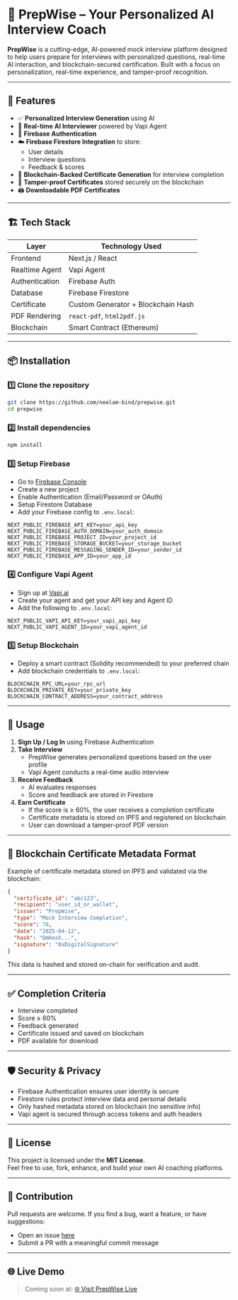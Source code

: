 # 🚀 PrepWise – Your Personalized AI Interview Coach

**PrepWise** is a cutting-edge, AI-powered mock interview platform designed to help users prepare for interviews with personalized questions, real-time AI interaction, and blockchain-secured certification. Built with a focus on personalization, real-time experience, and tamper-proof recognition.

---

## 🧠 Features

- ✅ **Personalized Interview Generation** using AI  
- 🤖 **Real-time AI Interviewer** powered by Vapi Agent  
- 🔐 **Firebase Authentication**  
- ☁️ **Firebase Firestore Integration** to store:
  - User details
  - Interview questions
  - Feedback & scores
- 📜 **Blockchain-Backed Certificate Generation** for interview completion  
- 🧾 **Tamper-proof Certificates** stored securely on the blockchain  
- 🖨️ **Downloadable PDF Certificates**  

---

## 🏗️ Tech Stack

| Layer           | Technology Used                    |
|-----------------|------------------------------------|
| Frontend        | Next.js / React                    |
| Realtime Agent  | Vapi Agent                         |
| Authentication  | Firebase Auth                      |
| Database        | Firebase Firestore                 |
| Certificate     | Custom Generator + Blockchain Hash |
| PDF Rendering   | `react-pdf`, `html2pdf.js`         |
| Blockchain      | Smart Contract (Ethereum)          |

---

## 📦 Installation

### 1️⃣ Clone the repository

```bash
git clone https://github.com/neelam-bind/prepwise.git
cd prepwise
```

### 2️⃣ Install dependencies

```bash
npm install
```

### 3️⃣ Setup Firebase

- Go to [Firebase Console](https://console.firebase.google.com/)
- Create a new project
- Enable Authentication (Email/Password or OAuth)
- Setup Firestore Database
- Add your Firebase config to `.env.local`:

```env
NEXT_PUBLIC_FIREBASE_API_KEY=your_api_key
NEXT_PUBLIC_FIREBASE_AUTH_DOMAIN=your_auth_domain
NEXT_PUBLIC_FIREBASE_PROJECT_ID=your_project_id
NEXT_PUBLIC_FIREBASE_STORAGE_BUCKET=your_storage_bucket
NEXT_PUBLIC_FIREBASE_MESSAGING_SENDER_ID=your_sender_id
NEXT_PUBLIC_FIREBASE_APP_ID=your_app_id
```

### 4️⃣ Configure Vapi Agent

- Sign up at [Vapi.ai](https://vapi.ai/)
- Create your agent and get your API key and Agent ID
- Add the following to `.env.local`:

```env
NEXT_PUBLIC_VAPI_API_KEY=your_vapi_api_key
NEXT_PUBLIC_VAPI_AGENT_ID=your_vapi_agent_id
```

### 5️⃣ Setup Blockchain

- Deploy a smart contract (Solidity recommended) to your preferred chain
- Add blockchain credentials to `.env.local`:

```env
BLOCKCHAIN_RPC_URL=your_rpc_url
BLOCKCHAIN_PRIVATE_KEY=your_private_key
BLOCKCHAIN_CONTRACT_ADDRESS=your_contract_address
```

---

## 🚀 Usage

1. **Sign Up / Log In** using Firebase Authentication  
2. **Take Interview**
   - PrepWise generates personalized questions based on the user profile
   - Vapi Agent conducts a real-time audio interview
3. **Receive Feedback**
   - AI evaluates responses
   - Score and feedback are stored in Firestore
4. **Earn Certificate**
   - If the score is ≥ 60%, the user receives a completion certificate
   - Certificate metadata is stored on IPFS and registered on blockchain
   - User can download a tamper-proof PDF version

---


## 🔐 Blockchain Certificate Metadata Format

Example of certificate metadata stored on IPFS and validated via the blockchain:

```json
{
  "certificate_id": "abc123",
  "recipient": "user_id_or_wallet",
  "issuer": "PrepWise",
  "type": "Mock Interview Completion",
  "score": 78,
  "date": "2025-04-12",
  "hash": "QmHash...",
  "signature": "0xDigitalSignature"
}
```

This data is hashed and stored on-chain for verification and audit.

---

## ✅ Completion Criteria

- Interview completed  
- Score ≥ 60%  
- Feedback generated  
- Certificate issued and saved on blockchain  
- PDF available for download  

---

## 🛡️ Security & Privacy

- Firebase Authentication ensures user identity is secure  
- Firestore rules protect interview data and personal details  
- Only hashed metadata stored on blockchain (no sensitive info)  
- Vapi agent is secured through access tokens and auth headers  

---

## 📄 License

This project is licensed under the **MIT License**.  
Feel free to use, fork, enhance, and build your own AI coaching platforms.

---

## 🙌 Contribution

Pull requests are welcome. If you find a bug, want a feature, or have suggestions:

- Open an issue [here](https://github.com/neelam-bind/ai_mock_interviews/issues)  
- Submit a PR with a meaningful commit message

---

## 🌐 Live Demo

> Coming soon at: [🌐 Visit PrepWise Live](https://ai-mock-interviews-mu.vercel.app)


